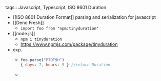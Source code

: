 tags:: Javascript, Typescript, ISO 8601 Duration

- [[ISO 8601 Duration Format]] parsing and serialization for javascript
- [[Deno Fresh]]
	- `import foo from "npm:tinyduration"`
- [[node.js]]
	- `npm i tinyduration`
	- https://www.npmjs.com/package/tinyduration
- exp.
	- ```javascript
	  foo.parse("P7DT9H")
	  { days: 7, hours: 9 } //return Duration
	  ```
	-